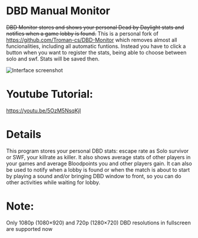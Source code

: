 # DBD Manual Monitor

~~DBD Monitor stores and shows your personal Dead by Daylight stats and notifies when a game lobby is found.~~
This is a personal fork of https://github.com/Troman-cs/DBD-Monitor which removes almost all funcionalities, including all automatic funtions. Instead you have to click a button when you want to register the stats, being able to choose between solo and swf. Stats will be saved then.

![Interface screenshot](https://i.imgur.com/Ab92331.png)

# Youtube Tutorial:
https://youtu.be/5OzM5NsqKjI

# Details
This program stores your personal DBD stats: escape rate as Solo survivor or SWF, your killrate as killer. It also shows average stats of other players in your games and average Bloodpoints you and other players gain.
It can also be used to notify when a lobby is found or when the match is about to start by playing a sound and/or bringing DBD window to front, so you can do other activities while waiting for lobby.

# Note:
Only 1080p (1080×920) and 720p (1280×720) DBD resolutions in fullscreen are supported now
